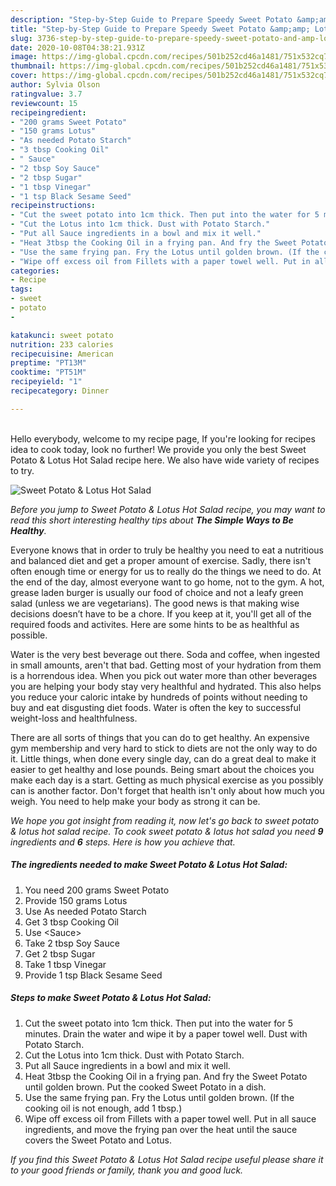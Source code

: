 ```yaml
---
description: "Step-by-Step Guide to Prepare Speedy Sweet Potato &amp;amp; Lotus Hot Salad"
title: "Step-by-Step Guide to Prepare Speedy Sweet Potato &amp;amp; Lotus Hot Salad"
slug: 3736-step-by-step-guide-to-prepare-speedy-sweet-potato-and-amp-lotus-hot-salad
date: 2020-10-08T04:38:21.931Z
image: https://img-global.cpcdn.com/recipes/501b252cd46a1481/751x532cq70/sweet-potato-lotus-hot-salad-recipe-main-photo.jpg
thumbnail: https://img-global.cpcdn.com/recipes/501b252cd46a1481/751x532cq70/sweet-potato-lotus-hot-salad-recipe-main-photo.jpg
cover: https://img-global.cpcdn.com/recipes/501b252cd46a1481/751x532cq70/sweet-potato-lotus-hot-salad-recipe-main-photo.jpg
author: Sylvia Olson
ratingvalue: 3.7
reviewcount: 15
recipeingredient:
- "200 grams Sweet Potato"
- "150 grams Lotus"
- "As needed Potato Starch"
- "3 tbsp Cooking Oil"
- " Sauce"
- "2 tbsp Soy Sauce"
- "2 tbsp Sugar"
- "1 tbsp Vinegar"
- "1 tsp Black Sesame Seed"
recipeinstructions:
- "Cut the sweet potato into 1cm thick. Then put into the water for 5 minutes. Drain the water and wipe it by a paper towel well. Dust with Potato Starch."
- "Cut the Lotus into 1cm thick. Dust with Potato Starch."
- "Put all Sauce ingredients in a bowl and mix it well."
- "Heat 3tbsp the Cooking Oil in a frying pan. And fry the Sweet Potato until golden brown. Put the cooked Sweet Potato in a dish."
- "Use the same frying pan. Fry the Lotus until golden brown. (If the cooking oil is not enough, add 1 tbsp.)"
- "Wipe off excess oil from Fillets with a paper towel well. Put in all sauce ingredients, and move the frying pan over the heat until the sauce covers the Sweet Potato and Lotus."
categories:
- Recipe
tags:
- sweet
- potato
- 

katakunci: sweet potato  
nutrition: 233 calories
recipecuisine: American
preptime: "PT13M"
cooktime: "PT51M"
recipeyield: "1"
recipecategory: Dinner

---
```

<br>
Hello everybody, welcome to my recipe page, If you're looking for recipes idea to cook today, look no further! We provide you only the best Sweet Potato &amp; Lotus Hot Salad recipe here. We also have wide variety of recipes to try.
<br>


![Sweet Potato &amp; Lotus Hot Salad](https://img-global.cpcdn.com/recipes/501b252cd46a1481/751x532cq70/sweet-potato-lotus-hot-salad-recipe-main-photo.jpg)

<i>Before you jump to Sweet Potato &amp; Lotus Hot Salad recipe, you may want to read this short interesting healthy tips about <strong>The Simple Ways to Be Healthy</strong>.</i>

Everyone knows that in order to truly be healthy you need to eat a nutritious and balanced diet and get a proper amount of exercise. Sadly, there isn't often enough time or energy for us to really do the things we need to do. At the end of the day, almost everyone want to go home, not to the gym. A hot, grease laden burger is usually our food of choice and not a leafy green salad (unless we are vegetarians). The good news is that making wise decisions doesn’t have to be a chore. If you keep at it, you'll get all of the required foods and activites. Here are some hints to be as healthful as possible.

Water is the very best beverage out there. Soda and coffee, when ingested in small amounts, aren't that bad. Getting most of your hydration from them is a horrendous idea. When you pick out water more than other beverages you are helping your body stay very healthful and hydrated. This also helps you reduce your caloric intake by hundreds of points without needing to buy and eat disgusting diet foods. Water is often the key to successful weight-loss and healthfulness.

There are all sorts of things that you can do to get healthy. An expensive gym membership and very hard to stick to diets are not the only way to do it. Little things, when done every single day, can do a great deal to make it easier to get healthy and lose pounds. Being smart about the choices you make each day is a start. Getting as much physical exercise as you possibly can is another factor. Don't forget that health isn't only about how much you weigh. You need to help make your body as strong it can be. 


<i>We hope you got insight from reading it, now let's go back to sweet potato &amp; lotus hot salad recipe. To cook sweet potato &amp; lotus hot salad you need <strong>9</strong> ingredients and <strong>6</strong> steps. Here is how you achieve that.
</i>

##### The ingredients needed to make Sweet Potato &amp; Lotus Hot Salad:

1. You need 200 grams Sweet Potato
1. Provide 150 grams Lotus
1. Use As needed Potato Starch
1. Get 3 tbsp Cooking Oil
1. Use  &lt;Sauce&gt;
1. Take 2 tbsp Soy Sauce
1. Get 2 tbsp Sugar
1. Take 1 tbsp Vinegar
1. Provide 1 tsp Black Sesame Seed


##### Steps to make Sweet Potato &amp; Lotus Hot Salad:

1. Cut the sweet potato into 1cm thick. Then put into the water for 5 minutes. Drain the water and wipe it by a paper towel well. Dust with Potato Starch.
1. Cut the Lotus into 1cm thick. Dust with Potato Starch.
1. Put all Sauce ingredients in a bowl and mix it well.
1. Heat 3tbsp the Cooking Oil in a frying pan. And fry the Sweet Potato until golden brown. Put the cooked Sweet Potato in a dish.
1. Use the same frying pan. Fry the Lotus until golden brown. (If the cooking oil is not enough, add 1 tbsp.)
1. Wipe off excess oil from Fillets with a paper towel well. Put in all sauce ingredients, and move the frying pan over the heat until the sauce covers the Sweet Potato and Lotus.


<i>If you find this Sweet Potato &amp; Lotus Hot Salad recipe useful please share it to your good friends or family, thank you and good luck.</i>
